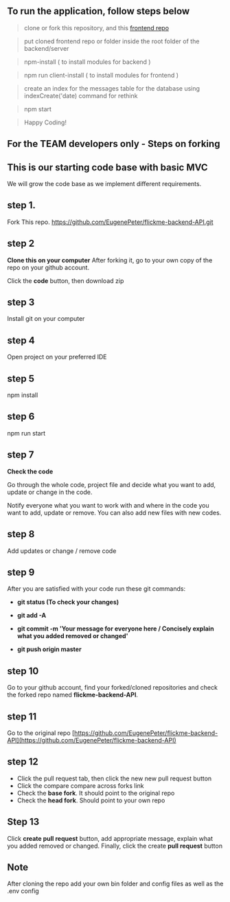 ## **To run the application, follow steps below**

> clone or fork this repository, and this <a href="https://github.com/codeyuri/flickme-frontend" target="_blank">frontend repo</a>

> put cloned frontend repo or folder inside the root folder of the backend/server

> npm-install ( to install modules for backend )

> npm run client-install ( to install modules for frontend )

> create an index for the messages table for the database using indexCreate('date) command for rethink

> npm start

> Happy Coding!

## **For the TEAM developers only - Steps on forking**

## **This is our starting code base with basic MVC**

We will grow the code base as we implement different requirements.

## step 1.

Fork This repo.
https://github.com/EugenePeter/flickme-backend-API.git

## step 2

**Clone this on your computer**
After forking it, go to your own copy of the repo on your github account.

Click the **code** button, then download zip

## step 3

Install git on your computer

## step 4

Open project on your preferred IDE

## step 5

npm install

## step 6

npm run start

## step 7

**Check the code**

Go through the whole code, project file and decide what you want to add, update or change in the code.

Notify everyone what you want to work with and where in the code you want to add, update or remove.
You can also add new files with new codes.

## step 8

Add updates or change / remove code

## step 9

After you are satisfied with your code run these git commands:

- **git status (To check your changes)**

- **git add -A**

- **git commit -m 'Your message for everyone here / Concisely explain what you added removed or changed'**

- **git push origin master**

## step 10

Go to your github account, find your forked/cloned repositories and check the forked repo named **flickme-backend-API**.

## step 11

Go to the original repo
[https://github.com/EugenePeter/flickme-backend-API](https://github.com/EugenePeter/flickme-backend-API)

## step 12

- Click the pull request tab, then click the new new pull request button
- Click the compare compare across forks link
- Check the **base fork**. It should point to the original repo
- Check the **head fork**. Should point to your own repo

## Step 13

Click **create pull request** button, add appropriate message, explain what you added removed or changed. Finally, click the create **pull request** button

## Note

After cloning the repo add your own bin folder and config files as well as the .env config
